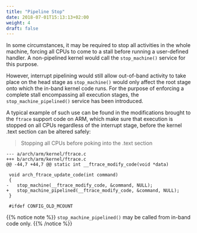 ```yaml
---
title: "Pipeline Stop"
date: 2018-07-01T15:13:13+02:00
weight: 4
draft: false
---
```


In some circumstances, it may be required to stop all activities in
the whole machine, forcing all CPUs to come to a stall before running
a user-defined handler. A non-pipelined kernel would call the
`stop_machine()` service for this purpose.

However, interrupt pipelining would still allow out-of-band activity
to take place on the head stage as `stop_machine()` would only affect
the root stage onto which the in-band kernel code runs. For the
purpose of enforcing a complete stall encompassing all execution
stages, the `stop_machine_pipelined()` service has been introduced.

A typical example of such use can be found in the modifications
brought to the `ftrace` support code on ARM, which make sure that
execution is stopped on all CPUs regardless of the interrupt stage,
before the kernel .text section can be altered safely:

> Stopping all CPUs before poking into the .text section

```
--- a/arch/arm/kernel/ftrace.c
+++ b/arch/arm/kernel/ftrace.c
@@ -44,7 +44,7 @@ static int __ftrace_modify_code(void *data)
 
 void arch_ftrace_update_code(int command)
 {
-	stop_machine(__ftrace_modify_code, &command, NULL);
+	stop_machine_pipelined(__ftrace_modify_code, &command, NULL);
 }
 
 #ifdef CONFIG_OLD_MCOUNT
```

{{% notice note %}}
`stop_machine_pipelined()` may be called from in-band code only.
{{% /notice %}}

